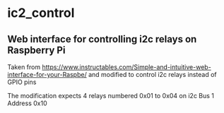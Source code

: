 # ic2_control
## Web interface for controlling i2c relays on Raspberry Pi

Taken from https://www.instructables.com/Simple-and-intuitive-web-interface-for-your-Raspbe/ and modified to control i2c relays instead of GPIO pins

The modification expects 4 relays numbered 0x01 to 0x04 on i2c Bus 1 Address 0x10
